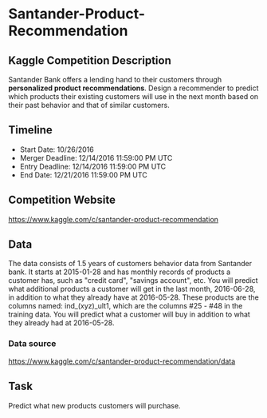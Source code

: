 # Santander-Product-Recommendation


## Kaggle Competition Description
Santander Bank offers a lending hand to their customers through __personalized product recommendations__. Design a recommender to predict which products their existing customers will use in the next month based on their past behavior and that of similar customers.

## Timeline

- Start Date: 10/26/2016
- Merger Deadline: 12/14/2016 11:59:00 PM UTC
- Entry Deadline: 12/14/2016 11:59:00 PM UTC
- End Date: 12/21/2016 11:59:00 PM UTC

## Competition Website
https://www.kaggle.com/c/santander-product-recommendation

## Data
The data consists of 1.5 years of customers behavior data from Santander bank. It starts at 2015-01-28 and has monthly records of products a customer has, such as "credit card", "savings account", etc. You will predict what additional products a customer will get in the last month, 2016-06-28, in addition to what they already have at 2016-05-28. 
These products are the columns named: ind_(xyz)_ult1, which are the columns #25 - #48 in the training data. 
You will predict what a customer will buy in addition to what they already had at 2016-05-28. 

### Data source
https://www.kaggle.com/c/santander-product-recommendation/data


## Task
Predict what new products customers will purchase. 